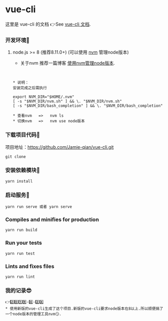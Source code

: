 # vue-cli

这里是 vue-cli 的文档 👉See [vue-cli 文档](https://cli.vuejs.org/zh/).


### 开发环境👏

1. node.js >= 8 (推荐8.11.0+) (可以使用 [nvm](https://github.com/creationix/nvm) 管理node版本)
    
    * 关于nvm
    推荐一篇博客  [使用nvm管理node版本](http://bubkoo.com/2017/01/08/quick-tip-multiple-versions-node-nvm/).

    ```
    

    * 说明：
    安装完成之后需执行

    export NVM_DIR="$HOME/.nvm"
    [ -s "$NVM_DIR/nvm.sh" ] && \. "$NVM_DIR/nvm.sh"
    [ -s "$NVM_DIR/bash_completion" ] && \. "$NVM_DIR/bash_completion"

    * 查看nvm   =>   nvm ls
    * 切换nvm   =>   nvm use node版本

    ```
### 下载项目代码👏

项目地址：https://github.com/Jamie-qian/vue-cli.git
```
git clone 
```
    
### 安装依赖模块👏
```
yarn install
```

### 启动服务👏
```
yarn run serve 或者 yarn serve
```

### Compiles and minifies for production
```
yarn run build
```

### Run your tests
```
yarn run test
```

### Lints and fixes files
```
yarn run lint
```

### 我的记录😎
```
👉2️⃣0️⃣1️⃣9️⃣-4️⃣-2️⃣4️⃣
* 使用新版的vue-cli生成了这个项目.新版的vue-cli要求node版本在8以上.所以顺便搞了一个node版本的管理工具nvm😏.
```


